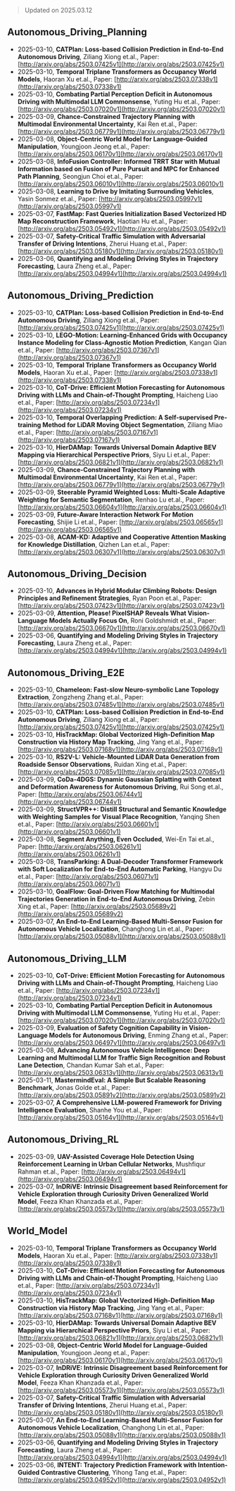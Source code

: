 > Updated on 2025.03.12

## Autonomous_Driving_Planning

- 2025-03-10, **CATPlan: Loss-based Collision Prediction in End-to-End Autonomous Driving**, Ziliang Xiong et.al., Paper: [http://arxiv.org/abs/2503.07425v1](http://arxiv.org/abs/2503.07425v1)
- 2025-03-10, **Temporal Triplane Transformers as Occupancy World Models**, Haoran Xu et.al., Paper: [http://arxiv.org/abs/2503.07338v1](http://arxiv.org/abs/2503.07338v1)
- 2025-03-10, **Combating Partial Perception Deficit in Autonomous Driving with Multimodal LLM Commonsense**, Yuting Hu et.al., Paper: [http://arxiv.org/abs/2503.07020v1](http://arxiv.org/abs/2503.07020v1)
- 2025-03-09, **Chance-Constrained Trajectory Planning with Multimodal Environmental Uncertainty**, Kai Ren et.al., Paper: [http://arxiv.org/abs/2503.06779v1](http://arxiv.org/abs/2503.06779v1)
- 2025-03-08, **Object-Centric World Model for Language-Guided Manipulation**, Youngjoon Jeong et.al., Paper: [http://arxiv.org/abs/2503.06170v1](http://arxiv.org/abs/2503.06170v1)
- 2025-03-08, **InfoFusion Controller: Informed TRRT Star with Mutual Information based on Fusion of Pure Pursuit and MPC for Enhanced Path Planning**, Seongjun Choi et.al., Paper: [http://arxiv.org/abs/2503.06010v1](http://arxiv.org/abs/2503.06010v1)
- 2025-03-08, **Learning to Drive by Imitating Surrounding Vehicles**, Yasin Sonmez et.al., Paper: [http://arxiv.org/abs/2503.05997v1](http://arxiv.org/abs/2503.05997v1)
- 2025-03-07, **FastMap: Fast Queries Initialization Based Vectorized HD Map Reconstruction Framework**, Haotian Hu et.al., Paper: [http://arxiv.org/abs/2503.05492v1](http://arxiv.org/abs/2503.05492v1)
- 2025-03-07, **Safety-Critical Traffic Simulation with Adversarial Transfer of Driving Intentions**, Zherui Huang et.al., Paper: [http://arxiv.org/abs/2503.05180v1](http://arxiv.org/abs/2503.05180v1)
- 2025-03-06, **Quantifying and Modeling Driving Styles in Trajectory Forecasting**, Laura Zheng et.al., Paper: [http://arxiv.org/abs/2503.04994v1](http://arxiv.org/abs/2503.04994v1)

## Autonomous_Driving_Prediction

- 2025-03-10, **CATPlan: Loss-based Collision Prediction in End-to-End Autonomous Driving**, Ziliang Xiong et.al., Paper: [http://arxiv.org/abs/2503.07425v1](http://arxiv.org/abs/2503.07425v1)
- 2025-03-10, **LEGO-Motion: Learning-Enhanced Grids with Occupancy Instance Modeling for Class-Agnostic Motion Prediction**, Kangan Qian et.al., Paper: [http://arxiv.org/abs/2503.07367v1](http://arxiv.org/abs/2503.07367v1)
- 2025-03-10, **Temporal Triplane Transformers as Occupancy World Models**, Haoran Xu et.al., Paper: [http://arxiv.org/abs/2503.07338v1](http://arxiv.org/abs/2503.07338v1)
- 2025-03-10, **CoT-Drive: Efficient Motion Forecasting for Autonomous Driving with LLMs and Chain-of-Thought Prompting**, Haicheng Liao et.al., Paper: [http://arxiv.org/abs/2503.07234v1](http://arxiv.org/abs/2503.07234v1)
- 2025-03-10, **Temporal Overlapping Prediction: A Self-supervised Pre-training Method for LiDAR Moving Object Segmentation**, Ziliang Miao et.al., Paper: [http://arxiv.org/abs/2503.07167v1](http://arxiv.org/abs/2503.07167v1)
- 2025-03-10, **HierDAMap: Towards Universal Domain Adaptive BEV Mapping via Hierarchical Perspective Priors**, Siyu Li et.al., Paper: [http://arxiv.org/abs/2503.06821v1](http://arxiv.org/abs/2503.06821v1)
- 2025-03-09, **Chance-Constrained Trajectory Planning with Multimodal Environmental Uncertainty**, Kai Ren et.al., Paper: [http://arxiv.org/abs/2503.06779v1](http://arxiv.org/abs/2503.06779v1)
- 2025-03-09, **Steerable Pyramid Weighted Loss: Multi-Scale Adaptive Weighting for Semantic Segmentation**, Renhao Lu et.al., Paper: [http://arxiv.org/abs/2503.06604v1](http://arxiv.org/abs/2503.06604v1)
- 2025-03-09, **Future-Aware Interaction Network For Motion Forecasting**, Shijie Li et.al., Paper: [http://arxiv.org/abs/2503.06565v1](http://arxiv.org/abs/2503.06565v1)
- 2025-03-08, **ACAM-KD: Adaptive and Cooperative Attention Masking for Knowledge Distillation**, Qizhen Lan et.al., Paper: [http://arxiv.org/abs/2503.06307v1](http://arxiv.org/abs/2503.06307v1)

## Autonomous_Driving_Decision

- 2025-03-10, **Advances in Hybrid Modular Climbing Robots: Design Principles and Refinement Strategies**, Ryan Poon et.al., Paper: [http://arxiv.org/abs/2503.07423v1](http://arxiv.org/abs/2503.07423v1)
- 2025-03-09, **Attention, Please! PixelSHAP Reveals What Vision-Language Models Actually Focus On**, Roni Goldshmidt et.al., Paper: [http://arxiv.org/abs/2503.06670v1](http://arxiv.org/abs/2503.06670v1)
- 2025-03-06, **Quantifying and Modeling Driving Styles in Trajectory Forecasting**, Laura Zheng et.al., Paper: [http://arxiv.org/abs/2503.04994v1](http://arxiv.org/abs/2503.04994v1)

## Autonomous_Driving_E2E

- 2025-03-10, **Chameleon: Fast-slow Neuro-symbolic Lane Topology Extraction**, Zongzheng Zhang et.al., Paper: [http://arxiv.org/abs/2503.07485v1](http://arxiv.org/abs/2503.07485v1)
- 2025-03-10, **CATPlan: Loss-based Collision Prediction in End-to-End Autonomous Driving**, Ziliang Xiong et.al., Paper: [http://arxiv.org/abs/2503.07425v1](http://arxiv.org/abs/2503.07425v1)
- 2025-03-10, **HisTrackMap: Global Vectorized High-Definition Map Construction via History Map Tracking**, Jing Yang et.al., Paper: [http://arxiv.org/abs/2503.07168v1](http://arxiv.org/abs/2503.07168v1)
- 2025-03-10, **RS2V-L: Vehicle-Mounted LiDAR Data Generation from Roadside Sensor Observations**, Ruidan Xing et.al., Paper: [http://arxiv.org/abs/2503.07085v1](http://arxiv.org/abs/2503.07085v1)
- 2025-03-09, **CoDa-4DGS: Dynamic Gaussian Splatting with Context and Deformation Awareness for Autonomous Driving**, Rui Song et.al., Paper: [http://arxiv.org/abs/2503.06744v1](http://arxiv.org/abs/2503.06744v1)
- 2025-03-09, **StructVPR++: Distill Structural and Semantic Knowledge with Weighting Samples for Visual Place Recognition**, Yanqing Shen et.al., Paper: [http://arxiv.org/abs/2503.06601v1](http://arxiv.org/abs/2503.06601v1)
- 2025-03-08, **Segment Anything, Even Occluded**, Wei-En Tai et.al., Paper: [http://arxiv.org/abs/2503.06261v1](http://arxiv.org/abs/2503.06261v1)
- 2025-03-08, **TransParking: A Dual-Decoder Transformer Framework with Soft Localization for End-to-End Automatic Parking**, Hangyu Du et.al., Paper: [http://arxiv.org/abs/2503.06071v1](http://arxiv.org/abs/2503.06071v1)
- 2025-03-10, **GoalFlow: Goal-Driven Flow Matching for Multimodal Trajectories Generation in End-to-End Autonomous Driving**, Zebin Xing et.al., Paper: [http://arxiv.org/abs/2503.05689v2](http://arxiv.org/abs/2503.05689v2)
- 2025-03-07, **An End-to-End Learning-Based Multi-Sensor Fusion for Autonomous Vehicle Localization**, Changhong Lin et.al., Paper: [http://arxiv.org/abs/2503.05088v1](http://arxiv.org/abs/2503.05088v1)

## Autonomous_Driving_LLM

- 2025-03-10, **CoT-Drive: Efficient Motion Forecasting for Autonomous Driving with LLMs and Chain-of-Thought Prompting**, Haicheng Liao et.al., Paper: [http://arxiv.org/abs/2503.07234v1](http://arxiv.org/abs/2503.07234v1)
- 2025-03-10, **Combating Partial Perception Deficit in Autonomous Driving with Multimodal LLM Commonsense**, Yuting Hu et.al., Paper: [http://arxiv.org/abs/2503.07020v1](http://arxiv.org/abs/2503.07020v1)
- 2025-03-09, **Evaluation of Safety Cognition Capability in Vision-Language Models for Autonomous Driving**, Enming Zhang et.al., Paper: [http://arxiv.org/abs/2503.06497v1](http://arxiv.org/abs/2503.06497v1)
- 2025-03-08, **Advancing Autonomous Vehicle Intelligence: Deep Learning and Multimodal LLM for Traffic Sign Recognition and Robust Lane Detection**, Chandan Kumar Sah et.al., Paper: [http://arxiv.org/abs/2503.06313v1](http://arxiv.org/abs/2503.06313v1)
- 2025-03-11, **MastermindEval: A Simple But Scalable Reasoning Benchmark**, Jonas Golde et.al., Paper: [http://arxiv.org/abs/2503.05891v2](http://arxiv.org/abs/2503.05891v2)
- 2025-03-07, **A Comprehensive LLM-powered Framework for Driving Intelligence Evaluation**, Shanhe You et.al., Paper: [http://arxiv.org/abs/2503.05164v1](http://arxiv.org/abs/2503.05164v1)

## Autonomous_Driving_RL

- 2025-03-09, **UAV-Assisted Coverage Hole Detection Using Reinforcement Learning in Urban Cellular Networks**, Mushfiqur Rahman et.al., Paper: [http://arxiv.org/abs/2503.06494v1](http://arxiv.org/abs/2503.06494v1)
- 2025-03-07, **InDRiVE: Intrinsic Disagreement based Reinforcement for Vehicle Exploration through Curiosity Driven Generalized World Model**, Feeza Khan Khanzada et.al., Paper: [http://arxiv.org/abs/2503.05573v1](http://arxiv.org/abs/2503.05573v1)

## World_Model

- 2025-03-10, **Temporal Triplane Transformers as Occupancy World Models**, Haoran Xu et.al., Paper: [http://arxiv.org/abs/2503.07338v1](http://arxiv.org/abs/2503.07338v1)
- 2025-03-10, **CoT-Drive: Efficient Motion Forecasting for Autonomous Driving with LLMs and Chain-of-Thought Prompting**, Haicheng Liao et.al., Paper: [http://arxiv.org/abs/2503.07234v1](http://arxiv.org/abs/2503.07234v1)
- 2025-03-10, **HisTrackMap: Global Vectorized High-Definition Map Construction via History Map Tracking**, Jing Yang et.al., Paper: [http://arxiv.org/abs/2503.07168v1](http://arxiv.org/abs/2503.07168v1)
- 2025-03-10, **HierDAMap: Towards Universal Domain Adaptive BEV Mapping via Hierarchical Perspective Priors**, Siyu Li et.al., Paper: [http://arxiv.org/abs/2503.06821v1](http://arxiv.org/abs/2503.06821v1)
- 2025-03-08, **Object-Centric World Model for Language-Guided Manipulation**, Youngjoon Jeong et.al., Paper: [http://arxiv.org/abs/2503.06170v1](http://arxiv.org/abs/2503.06170v1)
- 2025-03-07, **InDRiVE: Intrinsic Disagreement based Reinforcement for Vehicle Exploration through Curiosity Driven Generalized World Model**, Feeza Khan Khanzada et.al., Paper: [http://arxiv.org/abs/2503.05573v1](http://arxiv.org/abs/2503.05573v1)
- 2025-03-07, **Safety-Critical Traffic Simulation with Adversarial Transfer of Driving Intentions**, Zherui Huang et.al., Paper: [http://arxiv.org/abs/2503.05180v1](http://arxiv.org/abs/2503.05180v1)
- 2025-03-07, **An End-to-End Learning-Based Multi-Sensor Fusion for Autonomous Vehicle Localization**, Changhong Lin et.al., Paper: [http://arxiv.org/abs/2503.05088v1](http://arxiv.org/abs/2503.05088v1)
- 2025-03-06, **Quantifying and Modeling Driving Styles in Trajectory Forecasting**, Laura Zheng et.al., Paper: [http://arxiv.org/abs/2503.04994v1](http://arxiv.org/abs/2503.04994v1)
- 2025-03-06, **INTENT: Trajectory Prediction Framework with Intention-Guided Contrastive Clustering**, Yihong Tang et.al., Paper: [http://arxiv.org/abs/2503.04952v1](http://arxiv.org/abs/2503.04952v1)

